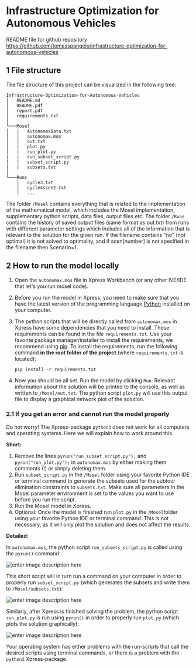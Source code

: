 # Infrastructure Optimization for Autonomous Vehicles
README file for github repository https://github.com/tomasspangelo/infrastructure-optimization-for-autonomous-vehicles
## 1 File structure
The file structure of this project can be visualized in the following tree:
```
Infrastructure-Optimization-for-Autonomous-Vehicles
│   README.md
│   README.pdf
│   report.pdf    
│   requirements.txt
│
└───Mosel
│   │   AutonomaxData.txt
│   │   autonomax.mos
│   │	out.txt
│   |	plot.py
│   |	run_plot.py
|   |	run_subset_script.py
|   |	subset_script.py
|   |	subsets.txt
|
└───Runs
    │   cycle3.txt
    │   cycle4scen2.txt
    │	...
```

The folder `/Mosel` contains everything that is related to the implementation of the mathematical model, which includes the Mosel implementation, supplementary python scripts, data files, output files etc. The folder `/Runs` contains the history of saved output files (same format as out.txt) from runs with different parameter settings which includes all of the information that is relevant to the solution for the given run. If the filename contains "no" (not optimal) it is not solved to optimality, and if scen[number] is not specified in the filename then Scenario=1. 

## 2 How to run the model locally

 1. Open the `autonomax.mos` file in Xpress Workbench (or any other IVE/IDE that let's you run mosel code).
 2. Before you run the model in Xpress, you need to make sure that you have the latest version of the programming language [Python](https://www.python.org/) installed on your computer.
 3. The python scripts that will be directly called from `autonomax.mos` in Xpress have some dependencies that you need to install. These requirements can be found in the file  `requirements.txt`. Use your favorite package manager/installer to install the requirements, we recommend using [pip](https://pypi.org/project/pip/). To install the requirements, run the following command **in the root folder of the project** (where `requirements.txt` is located):
	 
	 `pip install -r requirements.txt`
4. Now you should be all set. Run the model by clicking `Run`.  Relevant information about the solution will be printed to the console, as well as written to `/Mosel/out.txt`.  The python script `plot.py` will use this output file to display a graphical network plot of the solution.

### 2.1 If you get an error and cannot run the model properly 

Do not worry! The Xpress-package `python3` does not work for all computers and operating systems. Here we will explain how to work around this.

**Short:**

 1. Remove the lines `pyrun("run_subset_script.py");` and `pyrun("run_plot.py");` in `autonomax.mos` by either making them comments (!) or simply deleting them.
 2. Run `subset_script.py` in the `/Mosel` folder using your favorite Python IDE or terminal command to generate the subsets used for the subtour elimination constraints to `subsets.txt`. Make sure all parameters in the Mosel parameter environment is set to the values you want to use before you run the script.
 3. Run the Mosel model in Xpress.
 4. Optional: Once the model is finished run `plot.py` in the `/Mosel`folder using your favorite Python IDE or terminal command. This is not necessary, as it will only plot the solution and does not affect the results.

**Detailed:**

In `autonomax.mos`, the python script `run_subsets_script.py` is called using the `pyrun()` command:

![enter image description here](https://i.ibb.co/KNX7886/Skjermbilde-2021-03-30-kl-17-08-12.png)			

This short script will in turn run a command on your computer in order to properly run `subset_script.py` (which generates the subsets and write them to `/Mosel/subsets.txt`):

![enter image description here](https://i.ibb.co/8sLSdzZ/Skjermbilde-2021-03-30-kl-17-15-41.png)

Similarly, after Xpress is finished solving the problem, the python script `run_plot.py`  is run using  `pyrun()`  in order to properly run `plot.py` (which plots the solution graphically):

![enter image description here](https://i.ibb.co/smBjXPH/Skjermbilde-2021-03-30-kl-17-22-08.png)


Your operating system has either problems with the run-scripts that call the desired scripts using terminal commands, or there is a problem with the `python3` Xpress-package.
